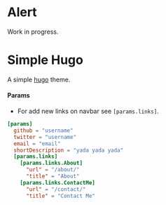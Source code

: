 # Alert
Work in progress.

# Simple Hugo
A simple [hugo](gohugo.io) theme.

#### Params
- For add new links on navbar see ```[params.links]```.
```toml
[params]
  github = "username"
  twitter = "username"
  email = "email"
  shortDescription = "yada yada yada"
  [params.links]
    [params.links.About]
      "url" = "/about/"
      "title" = "About"
    [params.links.ContactMe]
      "url" = "/contact/"
      "title" = "Contact Me"
```
